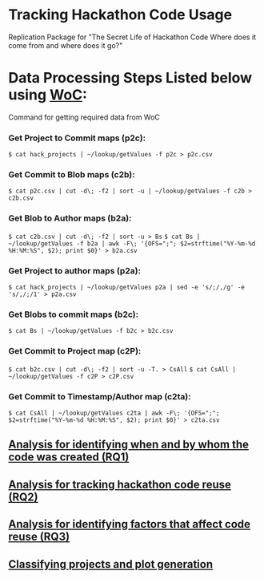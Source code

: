 # Tracking Hackathon Code Usage
Replication Package for "The Secret Life of Hackathon Code Where does it come from and where does it go?"

# Data Processing Steps Listed below using [WoC](https://github.com/woc-hack/tutorial):

Command for getting required data from WoC

###  Get Project to Commit maps (p2c):
`$ cat hack_projects | ~/lookup/getValues -f p2c > p2c.csv`

###  Get Commit to Blob maps (c2b):
`$ cat p2c.csv | cut -d\; -f2 | sort -u | ~/lookup/getValues -f c2b > c2b.csv`

###  Get Blob to Author maps (b2a):
`$ cat c2b.csv | cut -d\; -f2 | sort -u > Bs`
`$ cat Bs | ~/lookup/getValues -f b2a | awk -F\; '{OFS=";"; $2=strftime("%Y-%m-%d %H:%M:%S", $2); print $0}' > b2a.csv`

###  Get Project to author maps (p2a):
`$ cat hack_projects | ~/lookup/getValues p2a | sed -e 's/;/,/g' -e 's/,/;/1' > p2a.csv`

### Get Blobs to commit maps (b2c):
`$ cat Bs | ~/lookup/getValues -f b2c > b2c.csv`

### Get Commit to Project map (c2P):
`$ cat b2c.csv | cut -d\; -f2 | sort -u -T. > CsAll`
`$ cat CsAll | ~/lookup/getValues -f c2P > c2P.csv`

### Get Commit to Timestamp/Author map (c2ta):
`$ cat CsAll | ~/lookup/getValues c2ta | awk -F\; '{OFS=";"; $2=strftime("%Y-%m-%d %H:%M:%S", $2); print $0}' > c2ta.csv`

## [Analysis for identifying when and by whom the code was created (RQ1)](./TrackCodeGeneration.ipynb)
## [Analysis for tracking hackathon code reuse (RQ2)](./TrackCodeUsage.ipynb)
## [Analysis for identifying factors that affect code reuse (RQ3)](./Influence_factors.ipynb)

## [Classifying projects and plot generation](./Project_classification_code_flow.ipynb)
